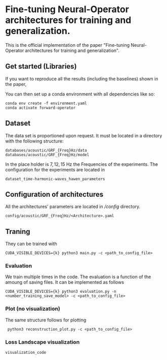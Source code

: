 # Fine-tuning Neural-Operator architectures for training and generalization.
This is the official implementation of the paper "Fine-tuning Neural-Operator architectures for training and generalization".

## Get started (Libraries)
If you want to reproduce all the results (including the baselines) shown in the paper,

You can then set up a conda environment with all dependencies like so:
```
conda env create -f environment.yaml
conda activate forward-operator
```

## Dataset 
The data set is proportioned upon request. It must be located in a directory with the following structure:
```
databases/acoustic/GRF_{Freq}Hz/data
databases/acoustic/GRF_{Freq}Hz/model
```
In the place holder is $7, 12, 15$ Hz the Frequencies of the experiments. The configuration for the experiments are located in 
```
dataset_time-harmonic-waves_hawen_parameters
```
## Configuration of architectures
All the architectures' parameters are located in */config* directory.
```
config/acoustic/GRF_{Freq}Hz/<Architecture>.yaml
```

## Traning

They can be trained with
```
CUDA_VISIBLE_DEVICES={k} python3 main.py -c <path_to_config_file>
```

### Evaluation
We train multiple times in the code. The evaluation is a function of the amoung of saving files. It can be implemented as follows

```
CUDA_VISIBLE_DEVICES={k} python3 evaluation.py -n <number_training_save_model> -c <path_to_config_file>
```

### Plot (no visualization)
The same structure follows for plotting

```
 python3 reconstruction_plot.py -c <path_to_config_file>
```

### Loss Landscape visualization
```
visualization_code
```



